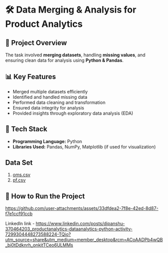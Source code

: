 # 🛠️ Data Merging & Analysis for Product Analytics

## 📌 Project Overview
The task involved **merging datasets**, handling **missing values**, and ensuring clean data for analysis using **Python & Pandas**.

## 📊 Key Features
- Merged multiple datasets efficiently
- Identified and handled missing data
- Performed data cleaning and transformation
- Ensured data integrity for analysis
- Provided insights through exploratory data analysis (EDA)

## 🔧 Tech Stack
- **Programming Language:** Python  
- **Libraries Used:** Pandas, NumPy, Matplotlib (if used for visualization)  

## Data Set 
1. [oms.csv](https://github.com/user-attachments/files/18928426/oms.csv)
2. [pf.csv](https://github.com/user-attachments/files/18928428/pf.csv)

## 🚀 How to Run the Project


https://github.com/user-attachments/assets/33dfdea2-7f8e-42ed-8d87-f7e1ccf91ccb

Linkedln link - https://www.linkedin.com/posts/dipanshu-370464203_productanalytics-dataanalytics-python-activity-7299304448273588224-TQio?utm_source=share&utm_medium=member_desktop&rcm=ACoAADPb4wQB_bi0tDdknrh_onkjtTCeo6ULMMs
